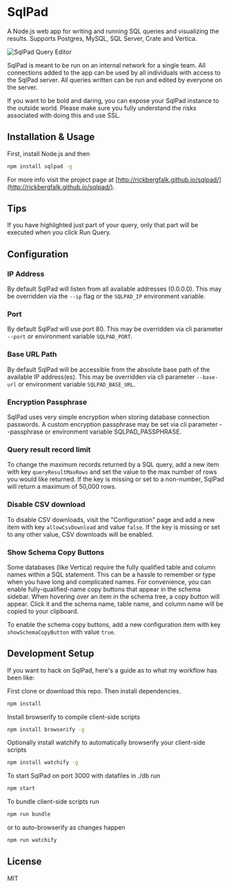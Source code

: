 # SqlPad

A Node.js web app for writing and running SQL queries and visualizing the results. Supports Postgres, MySQL, SQL Server, Crate and Vertica.

![SqlPad Query Editor](screenshots/query-editor.png)

SqlPad is meant to be run on an internal network for a single team. All connections added to the app can be used by all individuals with access to the SqlPad server. All queries written can be run and edited by everyone on the server. 

If you want to be bold and daring, you can expose your SqlPad instance to the outside world. Please make sure you fully understand the risks associated with doing this and use SSL.




## Installation & Usage

First, install Node.js and then

```sh
npm install sqlpad -g
```

For more info visit the project page at [http://rickbergfalk.github.io/sqlpad/](http://rickbergfalk.github.io/sqlpad/).

## Tips

If you have highlighted just part of your query, only that part will be executed when you click Run Query.

## Configuration

### IP Address

By default SqlPad will listen from all available addresses (0.0.0.0). This may be overridden via the `--ip` flag or the `SQLPAD_IP` environment variable.

### Port

By default SqlPad will use port 80. This may be overridden via cli parameter `--port` or environment variable `SQLPAD_PORT`.

### Base URL Path

By default SqlPad will be accessible from the absolute base path of the available IP address(es). This may be overridden via cli parameter `--base-url` or environment variable `SQLPAD_BASE_URL`.

### Encryption Passphrase 

SqlPad uses very simple encryption when storing database connection passwords. A custom encryption passphrase may be set via cli parameter --passphrase or environment variable SQLPAD_PASSPHRASE.

### Query result record limit
To change the maximum records returned by a SQL query, add a new item with key `queryResultMaxRows` and set the value to the max number of rows you would like returned. If the key is missing or set to a non-number, SqlPad will return a maximum of 50,000 rows.

### Disable CSV download
To disable CSV downloads, visit the "Configuration" page and add a new item with key `allowCsvDownload` and value `false`. If the key is missing or set to any other value, CSV downloads will be enabled.

### Show Schema Copy Buttons
Some databases (like Vertica) require the fully qualified table and column names
within a SQL statement. This can be a hassle to remember or type when you have long and complicated names. For convenience, you can enable fully-qualified-name copy buttons that appear in the schema sidebar. When hovering over an item in the schema tree, a copy button will appear. Click it and the schema name, table name, and column name will be copied to your clipboard.

To enable the schema copy buttons, add a new configuration item with key `showSchemaCopyButton` with value `true`.

## Development Setup

If you want to hack on SqlPad, here's a guide as to what my workflow has been like:

First clone or download this repo. Then install dependencies.

```sh
npm install
```

Install browserify to compile client-side scripts

```sh
npm install browserify -g
``` 

Optionally install watchify to automatically browserify your client-side scripts

```sh
npm install watchify -g
```

To start SqlPad on port 3000  with datafiles in ./db run 

```sh
npm start
```

To bundle client-side scripts run 

```sh 
npm run bundle
```

or to auto-browserify as changes happen

```sh
npm run watchify
```



## License 

MIT
